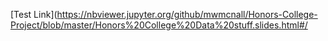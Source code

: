 
[Test Link](https://nbviewer.jupyter.org/github/mwmcnall/Honors-College-Project/blob/master/Honors%20College%20Data%20stuff.slides.html#/
